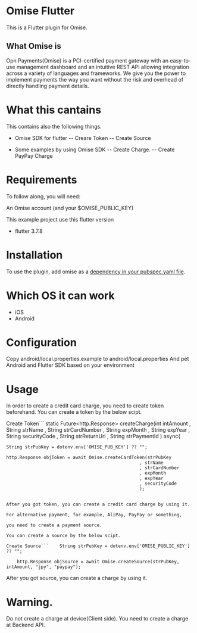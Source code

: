 # Omise Flutter

This is a Flutter plugin for Omise.

## What Omise is

Opn Payments(Omise) is a PCI-certified payment gateway with an easy-to-use management dashboard and an intuitive REST API allowing integration across a variety of languages and frameworks. We give you the power to implement payments the way you want without the risk and overhead of directly handling payment details.

# What this cantains

This contains also the following things.

- Omise SDK for flutter
-- Creare Token
-- Create Source

- Some examples by using Omise SDK
-- Create Charge.
-- Create PayPay Charge

# Requirements
To follow along, you will need:

An Omise account (and your $OMISE_PUBLIC_KEY)

This example project use this flutter version

- flutter 3.7.8

# Installation 

To use the plugin, add omise as a [dependency in your pubspec.yaml file](https://docs.flutter.dev/packages-and-plugins/using-packages).

# Which OS it can work

- iOS
- Android

# Configuration

Copy android/local.properties.example to android/local.properties
And pet Android and Flutter SDK based on your environment

# Usage

In order to create a credit card charge, you need to create token beforehand.
You can create a token by the below scipt.

Create Token```
  static Future<http.Response> createCharge(int intAmount
                                            , String strName
                                            , String strCardNumber
                                            , String expMonth
                                            , String expYear
                                            , String securityCode
                                            , String strReturnUrl
                                            , String strPaymentId
                                            ) async{

    String strPubKey = dotenv.env['OMISE_PUB_KEY'] ?? "";

    http.Response objToken = await Omise.createCardToken(strPubKey
                                                      , strName  
                                                      , strCardNumber  
                                                      , expMonth  
                                                      , expYear  
                                                      , securityCode  
                                                      );
```

After you got token, you can create a credit card charge by using it.

For alternative payment, for example, AliPay, PayPay or something, 

you need to create a payment source.

You can create a source by the below scipt.

Create Source```    String strPubKey = dotenv.env['OMISE_PUBLIC_KEY'] ?? "";

    http.Response objSource = await Omise.createSource(strPubKey, intAmount, "jpy", "paypay");

```

After you got source, you can create a charge by using it.

# Warning.

Do not create a charge at device(Client side).
You need to create a charge at Backend API.

